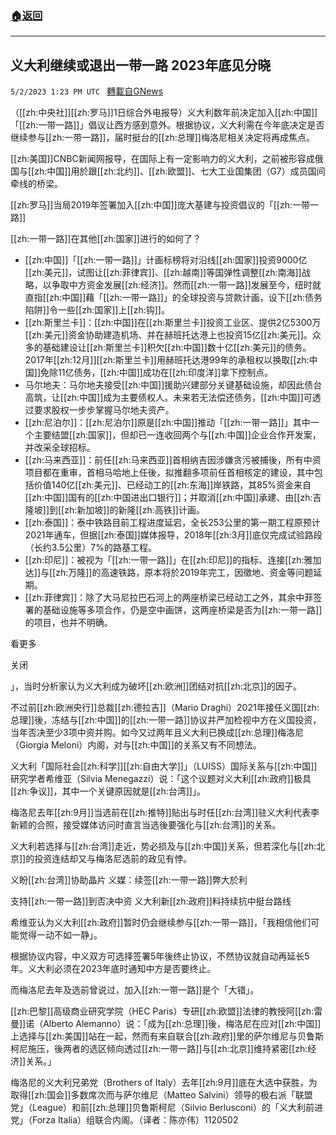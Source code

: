 ###  [:house:返回](README.md)
---


## 义大利继续或退出一带一路 2023年底见分晓
`5/2/2023 1:23 PM UTC ` [轉載自GNews](https://gnews.org/articles/1268401)


（[[zh:中央社]][[zh:罗马]]1日综合外电报导）义大利数年前决定加入[[zh:中国]]「[[zh:一带一路]]」倡议让西方感到意外。根据协议，义大利需在今年底决定是否继续参与[[zh:一带一路]]，届时挺台的[[zh:总理]]梅洛尼相关决定将再成焦点。

[[zh:美国]]CNBC新闻网报导，在国际上有一定影响力的义大利，之前被形容成俄国与[[zh:中国]]用於跟[[zh:北约]]、[[zh:欧盟]]、七大工业国集团（G7）成员国间牵线的桥梁。

[[zh:罗马]]当局2019年签署加入[[zh:中国]]庞大基建与投资倡议的「[[zh:一带一路]]

[[zh:一带一路]]在其他[[zh:国家]]进行的如何了？
* [[zh:中国]]「[[zh:一带一路]]」计画标榜将对沿线[[zh:国家]]投资9000亿[[zh:美元]]，试图让[[zh:菲律宾]]、[[zh:越南]]等国弹性调整[[zh:南海]]战略，以争取中方资金发展[[zh:经济]]。然而[[zh:一带一路]]发展至今，纽时就直指[[zh:中国]]藉「[[zh:一带一路]]」的全球投资与贷款计画，设下[[zh:债务陷阱]]令一些[[zh:国家]]上[[zh:钩]]。
* [[zh:斯里兰卡]]：[[zh:中国]]在[[zh:斯里兰卡]]投资工业区、提供2亿5300万[[zh:美元]]资金协助建造机场、并在赫班托达港上也投资15亿[[zh:美元]]。众多的基础建设让[[zh:斯里兰卡]]积欠[[zh:中国]]数十亿[[zh:美元]]的债务。2017年[[zh:12月]][[zh:斯里兰卡]]用赫班托达港99年的承租权以换取[[zh:中国]]免除11亿债务，[[zh:中国]]成功在[[zh:印度洋]]拿下控制点。
* 马尔地夫：马尔地夫接受[[zh:中国]]援助兴建部分关键基础设施，却因此债台高筑，让[[zh:中国]]成为主要债权人。未来若无法偿还债务，[[zh:中国]]可透过要求股权一步步掌握马尔地夫资产。
* [[zh:尼泊尔]]：[[zh:尼泊尔]]原是[[zh:中国]]推动「[[zh:一带一路]]」其中一个主要结盟[[zh:国家]]，但却已一连收回两个与[[zh:中国]]企业合作开发案，并改采全球招标。
* [[zh:马来西亚]]：前任[[zh:马来西亚]]首相纳吉因涉嫌贪污被捕後，所有中资项目都在重审，首相马哈地上任後，拟推翻多项前任首相核定的建设，其中包括价值140亿[[zh:美元]]、已经动工的[[zh:东海]]岸铁路，其85%资金来自[[zh:中国]]国有的[[zh:中国进出口银行]]；并取消[[zh:中国]]承建、由[[zh:吉隆坡]]到[[zh:新加坡]]的新隆[[zh:高铁]]计画。
* [[zh:泰国]]：泰中铁路目前工程进度延宕，全长253公里的第一期工程原预计2021年通车，但据[[zh:泰国]]媒体报导，2018年[[zh:3月]]底仅完成试验路段（长约3.5公里）7%的路基工程。
* [[zh:印尼]]：被视为「[[zh:一带一路]]」在[[zh:印尼]]的指标、连接[[zh:雅加达]]与[[zh:万隆]]的高速铁路，原本将於2019年完工，因徵地、资金等问题延期。
* [[zh:菲律宾]]：除了大马尼拉巴石河上的两座桥梁已经动工之外，其余中菲签署的基础设施等多项合作，仍是空中画饼，这两座桥梁是否为[[zh:一带一路]]的项目，也并不明确。

看更多

关闭

」，当时分析家认为义大利成为破坏[[zh:欧洲]]团结对抗[[zh:北京]]的因子。

不过前[[zh:欧洲央行]]总裁[[zh:德拉吉]]（Mario Draghi）2021年接任义国[[zh:总理]]後，冻结与[[zh:中国]]的[[zh:一带一路]]协议并严加检视中方在义国投资，当年否决至少3项中资并购。如今又过两年且义大利已换成[[zh:总理]]梅洛尼（Giorgia Meloni）内阁，对与[[zh:中国]]的关系又有不同想法。

义大利「国际社会[[zh:科学]][[zh:自由大学]]」（LUISS）国际关系与[[zh:中国]]研究学者希维亚（Silvia Menegazzi）说：「这个议题对义大利[[zh:政府]]极具[[zh:争议]]，其中一个关键原因就是[[zh:台湾]]」。

梅洛尼去年[[zh:9月]]当选前在[[zh:推特]]贴出与时任[[zh:台湾]]驻义大利代表李新颖的合照，接受媒体访问时直言当选後要强化与[[zh:台湾]]的关系。

义大利若选择与[[zh:台湾]]走近，势必损及与[[zh:中国]]关系，但若深化与[[zh:北京]]的投资连结却又与梅洛尼选前的政见有悖。

义盼[[zh:台湾]]协助晶片 义媒：续签[[zh:一带一路]]弊大於利

支持[[zh:一带一路]]到否决中资 义大利新[[zh:政府]]料持续抗中挺台路线

希维亚认为义大利[[zh:政府]]暂时仍会继续参与[[zh:一带一路]]，「我相信他们可能觉得一动不如一静」。

根据协议内容，中义双方可选择签署5年後终止协议，不然协议就自动再延长5年。义大利必须在2023年底时通知中方是否要终止。

而梅洛尼去年及选前曾说过，加入[[zh:一带一路]]是个「大错」。

[[zh:巴黎]]高级商业研究学院（HEC Paris）专研[[zh:欧盟]]法律的教授阿[[zh:雷曼]]诺（Alberto Alemanno）说：「成为[[zh:总理]]後，梅洛尼在应对[[zh:中国]]上选择与[[zh:美国]]站在一起，然而有来自联合[[zh:政府]]里的萨尔维尼与贝鲁斯柯尼施压，後两者的选区倾向透过[[zh:一带一路]]与[[zh:北京]]维持紧密[[zh:经济]]关系。」

梅洛尼的义大利兄弟党（Brothers of Italy）去年[[zh:9月]]底在大选中获胜，为取得[[zh:国会]]多数席次而与萨尔维尼（Matteo Salvini）领导的极右派「联盟党」（League）和前[[zh:总理]]贝鲁斯柯尼（Silvio Berlusconi）的「义大利前进党」（Forza Italia）组联合内阁。（译者：陈亦伟）1120502

